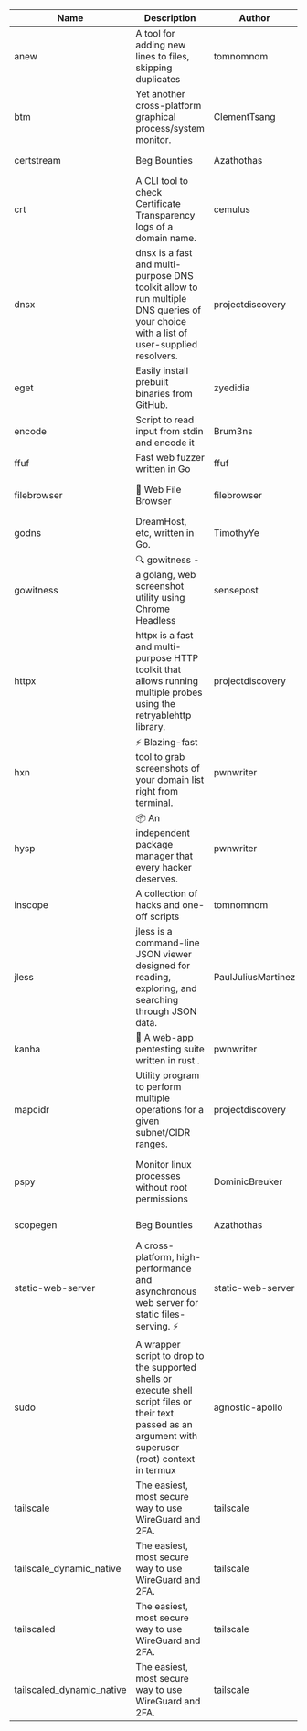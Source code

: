 | Name | Description | Author | Repository | Stars | Version | Updated | Size | SHA256SUM | B3SUM | Source | Language | License |
| ---- | ----------- | ------ | ---------- | ----- | ------- | ------- | ---- | --- | ------ | --------|-------- | ------- |
| anew | A tool for adding new lines to files, skipping duplicates | tomnomnom | [https://github.com/tomnomnom/anew](https://github.com/tomnomnom/anew) | 1098 | v0.1.1 | 2022-03-15T22:35:31Z | 1.41 MB | d69806402a452b447c775b0f38ad9f6600503395417f36ad1d6153a51927b15c | ab87a02206b3dbfe7e521b53707a76f2f00173a7e828ac91d53c537ee28428ca | https://raw.githubusercontent.com/Azathothas/Toolpacks/main/aarch64_arm64_v8a_Android/anew | Go | MIT License |
| btm | Yet another cross-platform graphical process/system monitor. | ClementTsang | [https://github.com/ClementTsang/bottom](https://github.com/ClementTsang/bottom) | 8068 | 0.9.6 | 2023-08-27T01:43:44Z | 3.08 MB | 9ca134264a621ce9dadb4b5dde3b98f5bc0f7c5dc753908ca17c571b8c04733e | ce7f002226079b7de19230032a3a92e0f7f1fd7a6d6f5a6df632bfa40a8dde59 | https://raw.githubusercontent.com/Azathothas/Toolpacks/main/aarch64_arm64_v8a_Android/btm | Rust | MIT License |
| certstream |  Beg Bounties | Azathothas | [https://github.com/Azathothas/Arsenal](https://github.com/Azathothas/Arsenal) | 9 | null |  | 4.54 MB | 390b12933f451e5f6663c9d801dcf74b39f3a7a73eefc6200151fcd31726aedf | af33c56959bf8925775a01e25de7de2d9162c29bf96da10a83b07cb7109879ab | https://raw.githubusercontent.com/Azathothas/Toolpacks/main/aarch64_arm64_v8a_Android/certstream | Shell | null |
| crt | A CLI tool to check Certificate Transparency logs of a domain name. | cemulus | [https://github.com/cemulus/crt](https://github.com/cemulus/crt) | 63 | v0.1.0 | 2022-03-08T21:41:54Z | 4.63 MB | 7584c4dc9a41e99572a1c2c6320a9496b4810e9a0c62e70162c3eacec1a3b954 | e669268122d93bb6c62e6cedc3cc25104a75409ff441d51de490374bb44e6e76 | https://raw.githubusercontent.com/Azathothas/Toolpacks/main/aarch64_arm64_v8a_Android/crt | Go | Apache License 2.0 |
| dnsx | dnsx is a fast and multi-purpose DNS toolkit allow to run multiple DNS queries of your choice with a list of user-supplied resolvers. | projectdiscovery | [https://github.com/projectdiscovery/dnsx](https://github.com/projectdiscovery/dnsx) | 1806 | v1.1.6 | 2023-11-11T19:20:44Z | 24.79 MB | 8cae14fdfdbf5583749e144d7640ab09f416dd2ba70cb10d5f1590107f520fac | 30a56ce1b6e084073f2c41d27a45120562ac09258803f4a50f951ddc75e318e6 | https://raw.githubusercontent.com/Azathothas/Toolpacks/main/aarch64_arm64_v8a_Android/dnsx | Go | MIT License |
| eget | Easily install prebuilt binaries from GitHub. | zyedidia | [https://github.com/zyedidia/eget](https://github.com/zyedidia/eget) | 643 | v1.3.3 | 2023-02-22T05:15:46Z | 6.49 MB | 00acd77062ec920fdb221d7aa3890739605799d6f3f9528e9a9a5d48138e8ca2 | f0fd47d2f55aa15363677dd2c935e21cb5bfa988244f6f3860d7e6db19fb669c | https://raw.githubusercontent.com/Azathothas/Toolpacks/main/aarch64_arm64_v8a_Android/eget | Go | MIT License |
| encode | Script to read input from stdin and encode it | Brum3ns | [https://github.com/Brum3ns/encode](https://github.com/Brum3ns/encode) | 18 | null |  | 2.49 MB | dbbe77fc44a64ce09587fe068ae1526d75aa3ce714c681bb71afddb35ceb8c2c | 505e1fbf2b8710dbfa3f74a7bbac5e50bc1e0f16e16e9fbcbe72aceed8ab02ad | https://raw.githubusercontent.com/Azathothas/Toolpacks/main/aarch64_arm64_v8a_Android/encode | Go | MIT License |
| ffuf | Fast web fuzzer written in Go | ffuf | [https://github.com/ffuf/ffuf](https://github.com/ffuf/ffuf) | 10613 | v2.1.0 | 2023-09-16T12:23:19Z | 8.18 MB | e48ee0d3dc6e36b79bc6a6c40449c921352b764e50e5f6d07000a9723a139d3a | f2905fc285b04cf80e70f028844abbdca2c81661ba0b0a85d4a8f24ba365dc4e | https://raw.githubusercontent.com/Azathothas/Toolpacks/main/aarch64_arm64_v8a_Android/ffuf | Go | MIT License |
| filebrowser | 📂 Web File Browser | filebrowser | [https://github.com/filebrowser/filebrowser](https://github.com/filebrowser/filebrowser) | 21744 | v2.26.0 | 2023-11-02T21:58:20Z | 13.29 MB | 4aac1264a01595473bceecaa3d2c0593c39158e6f2e67d0538871b2e0736b768 | 14c8c421612f4b908e5702bb797a5302a73654424c54ff3834721d66f777582a | https://raw.githubusercontent.com/Azathothas/Toolpacks/main/aarch64_arm64_v8a_Android/filebrowser | Go | Apache License 2.0 |
| godns |  DreamHost, etc, written in Go. | TimothyYe | [https://github.com/TimothyYe/godns](https://github.com/TimothyYe/godns) | 1380 | v3.0.4 | 2023-10-22T12:12:07Z | 11.80 MB | 879ec80b9da0f30239be1ae8bc9c2e3a4aa4708811142e086a9f4946cfd2d8c5 | cbeec619eff5cbf7d0f577cd68ff777252c0e55849d779998307f2d96653d884 | https://raw.githubusercontent.com/Azathothas/Toolpacks/main/aarch64_arm64_v8a_Android/godns | Go | Apache License 2.0 |
| gowitness | 🔍 gowitness - a golang, web screenshot utility using Chrome Headless | sensepost | [https://github.com/sensepost/gowitness](https://github.com/sensepost/gowitness) | 2463 | 2.5.1 | 2023-10-29T11:11:30Z | 25.96 MB | f635c90d0705ce2b8c56ec643e25a3d71f03c5b3b664e444a309bdb123178b78 | 5d9cc8c30b4f2df657bc8ca64bc8362a939706dd8052ad9934542bab425d778c | https://raw.githubusercontent.com/Azathothas/Toolpacks/main/aarch64_arm64_v8a_Android/gowitness | Go | GNU General Public License v3.0 |
| httpx | httpx is a fast and multi-purpose HTTP toolkit that allows running multiple probes using the retryablehttp library. | projectdiscovery | [https://github.com/projectdiscovery/httpx](https://github.com/projectdiscovery/httpx) | 6190 | v1.3.7 | 2023-11-13T07:26:10Z | 39.73 MB | fe436873b39afdd466e81cc180c455369c04c20bdf965f1acaa06a696e5bfa9d | 0517a36cf212790dc9ed7c404e242b10db6fa7c5b06b20c2a1755ec8270b542e | https://raw.githubusercontent.com/Azathothas/Toolpacks/main/aarch64_arm64_v8a_Android/httpx | Go | MIT License |
| hxn | ⚡ Blazing-fast tool to grab screenshots of your domain list right from terminal. | pwnwriter | [https://github.com/pwnwriter/haylxon](https://github.com/pwnwriter/haylxon) | 349 | v0.1.9 | 2023-11-03T07:24:19Z | 6.01 MB | ba70c7e865d1b2efe54f86388f2f4d3cec9044243104abb3b86e6fa588ffea12 | 8b953861777ddcd1b5c6048a73f7f6653abb6f8729cf30f23869bb5da157b209 | https://raw.githubusercontent.com/Azathothas/Toolpacks/main/aarch64_arm64_v8a_Android/hxn | Rust | MIT License |
| hysp | 📦 An independent package manager that every hacker deserves. | pwnwriter | [https://github.com/pwnwriter/hysp](https://github.com/pwnwriter/hysp) | 361 | v0.1.2 | 2023-12-13T15:03:18Z | 3.24 MB | b8e88705eaf4564fafd66a85ace09aff703f66c1cea01a32d598d7f6fd035c28 | 955c444616dcb9930ba1f3dc2ed325d65265e6389b922a209c82c4cfa45b00f9 | https://raw.githubusercontent.com/Azathothas/Toolpacks/main/aarch64_arm64_v8a_Android/hysp | Rust | MIT License |
| inscope | A collection of hacks and one-off scripts | tomnomnom | [https://github.com/tomnomnom/hacks](https://github.com/tomnomnom/hacks) | 1945 | null |  | 1.79 MB | 1f2d44a45c905d8b668158b1e8a1a6bbbea7ddb77acd080bed3a7272e40d88ae | 035d5df782081c7cc52f57c15f9968afbb0421771a997990f941e760c9ae2d18 | https://raw.githubusercontent.com/Azathothas/Toolpacks/main/aarch64_arm64_v8a_Android/inscope | Go | null |
| jless | jless is a command-line JSON viewer designed for reading, exploring, and searching through JSON data. | PaulJuliusMartinez | [https://github.com/PaulJuliusMartinez/jless](https://github.com/PaulJuliusMartinez/jless) | 4275 | v0.9.0 | 2023-07-17T02:51:34Z | 1.74 MB | a52d4071c5866a65b5c862057ad453045c515d87c5d5b8c47280c3193cd1da55 | 7eccac7d94292527832b07b0fabdbc42d2e3ed3d0a8eb653148d272e61a06460 | https://raw.githubusercontent.com/Azathothas/Toolpacks/main/aarch64_arm64_v8a_Android/jless | Rust | MIT License |
| kanha | 🦚 A web-app pentesting suite written in rust . | pwnwriter | [https://github.com/pwnwriter/kanha](https://github.com/pwnwriter/kanha) | 216 | v-v0.1.2 | 2023-10-17T16:42:52Z | 2.79 MB | 5aac77175259d93662c4bb5b12d79dc07d9f9116ba4ac0cfcb8bf353637376a3 | 6bb6d1ec95da832562b57489cf5d00b517522928a00ba777b8e37bd8eabcd690 | https://raw.githubusercontent.com/Azathothas/Toolpacks/main/aarch64_arm64_v8a_Android/kanha | Rust | MIT License |
| mapcidr | Utility program to perform multiple operations for a given subnet/CIDR ranges. | projectdiscovery | [https://github.com/projectdiscovery/mapcidr](https://github.com/projectdiscovery/mapcidr) | 864 | v1.1.16 | 2023-11-23T07:59:56Z | 22.09 MB | a7b26dce368f41b9114cd3c06a371ca389510ff0a3f997db950f612ffdd630e1 | a9ee6981636dc0dc177d67053cb84f5f31a28c0c6b2341b5159ada5ec41e50e9 | https://raw.githubusercontent.com/Azathothas/Toolpacks/main/aarch64_arm64_v8a_Android/mapcidr | Go | MIT License |
| pspy | Monitor linux processes without root permissions | DominicBreuker | [https://github.com/DominicBreuker/pspy](https://github.com/DominicBreuker/pspy) | 4259 | v1.2.1 | 2023-01-17T21:10:08Z | 3.48 MB | e0dc4606af5a1fba0958e60635f35eebb199ec0690264768e2490689b04a3eca | fe3463b9bc1ed5bee20d2fd01cbd4f050d8139c9e27d12802a0128f869c67a9e | https://raw.githubusercontent.com/Azathothas/Toolpacks/main/aarch64_arm64_v8a_Android/pspy | Go | GNU General Public License v3.0 |
| scopegen |  Beg Bounties | Azathothas | [https://github.com/Azathothas/Arsenal](https://github.com/Azathothas/Arsenal) | 9 | null |  | 1.54 MB | a96daccc40725ab3a39df1475643d9c1d113fd810ef4acf7b1620381f288e70e | 061a2ecc35c91c7b804129ae2302e83c229409a9cd1aeb916d81660573ca9a37 | https://raw.githubusercontent.com/Azathothas/Toolpacks/main/aarch64_arm64_v8a_Android/scopegen | Shell | null |
| static-web-server | A cross-platform, high-performance and asynchronous web server for static files-serving. ⚡ | static-web-server | [https://github.com/static-web-server/static-web-server](https://github.com/static-web-server/static-web-server) | 930 | v2.24.1 | 2023-11-14T23:15:43Z | 6.40 MB | 0d8df2b3e8795bc8625cfd7ac342043a2898788b092029d1b7968dd4c09b9f91 | 8c0071186430e9c7c829f6311e906ed50ac9e902b605f3d8b9177cde8f646043 | https://raw.githubusercontent.com/Azathothas/Toolpacks/main/aarch64_arm64_v8a_Android/static-web-server | Rust | Apache License 2.0 |
| sudo | A wrapper script to drop to the supported shells or execute shell script files or their text passed as an argument with superuser (root) context in termux | agnostic-apollo | [https://github.com/agnostic-apollo/sudo](https://github.com/agnostic-apollo/sudo) | 61 | v0.2.0 | 2021-04-10T21:03:11Z | 0.24 MB | 9e56787b3ca489a9eb9e3a64f54944aa92c728d18576972ef7ef6bb10ca6462c | 261a7ec6cf5ed2fbc82f8128f2583eda7faeb8939b9e08143046f0b046e504ae | https://raw.githubusercontent.com/Azathothas/Toolpacks/main/aarch64_arm64_v8a_Android/sudo | Shell | MIT License |
| tailscale | The easiest, most secure way to use WireGuard and 2FA. | tailscale | [https://github.com/tailscale/tailscale](https://github.com/tailscale/tailscale) | 14562 | v1.56.0 | 2023-12-13T20:34:56Z | 10.48 MB | 805d77421f4de5d4dd4c763754557e0d05f82bb0685a3395b4f61e2d80fcbaff | 916f0eb999d9c06d9f7460b501c1c8534e9baf1868a282fb34b22612219fd74c | https://raw.githubusercontent.com/Azathothas/Toolpacks/main/aarch64_arm64_v8a_Android/tailscale | Go | BSD 3-Clause New or Revised License |
| tailscale_dynamic_native | The easiest, most secure way to use WireGuard and 2FA. | tailscale | [https://github.com/tailscale/tailscale](https://github.com/tailscale/tailscale) | 14562 | v1.56.0 | 2023-12-13T20:34:56Z | 10.78 MB | 49132c2a8a408ae4ca43782c609ee23c669efb67ae9dc290668f0a80250e3730 | ba4032e9ad6cf622fdcaa742a905102668270c4a07688ea6a3c4bf8b26dc16d7 | https://raw.githubusercontent.com/Azathothas/Toolpacks/main/aarch64_arm64_v8a_Android/tailscale_dynamic_native | Go | BSD 3-Clause New or Revised License |
| tailscaled | The easiest, most secure way to use WireGuard and 2FA. | tailscale | [https://github.com/tailscale/tailscale](https://github.com/tailscale/tailscale) | 14562 | v1.56.0 | 2023-12-13T20:34:56Z | 19.47 MB | 6b908efd3b0d4465edf50706bccbd36091333f8ec166a68bea6f605059de9b99 | fcd798d10ef194e71bdae2997a310f2ab09fcfecf78047d6071f5905c7e94420 | https://raw.githubusercontent.com/Azathothas/Toolpacks/main/aarch64_arm64_v8a_Android/tailscaled | Go | BSD 3-Clause New or Revised License |
| tailscaled_dynamic_native | The easiest, most secure way to use WireGuard and 2FA. | tailscale | [https://github.com/tailscale/tailscale](https://github.com/tailscale/tailscale) | 14562 | v1.56.0 | 2023-12-13T20:34:56Z | 20.48 MB | 622678ee8526910c8f3204bf689b83c1b7ef5ef9692699f3ea3da73bdc9af240 | e5626707dc1dde212e4596452a4512a2a3e829edb664a4dfc0eb4c532c44c554 | https://raw.githubusercontent.com/Azathothas/Toolpacks/main/aarch64_arm64_v8a_Android/tailscaled_dynamic_native | Go | BSD 3-Clause New or Revised License |
